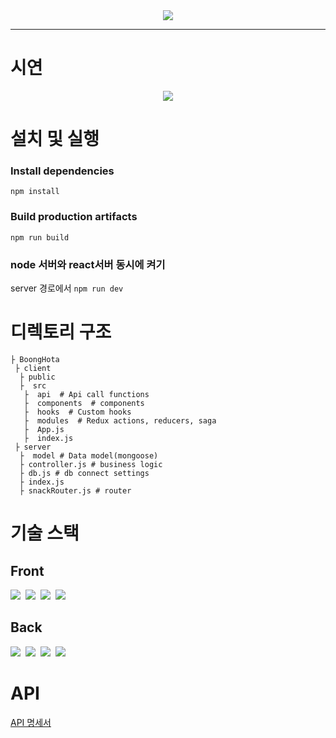<div width="147px" align="center" >
<img src="https://media.vlpt.us/images/dolarge/post/0f4e3ed7-c07c-4e48-afea-dba71b3b306b/logo.png" />
</div>

***
# 시연

<div width="800px" align="center" >
 <img src="https://media.vlpt.us/images/dolarge/post/b756bdff-a536-41d9-9f76-766282981d92/ezgif.com-gif-maker%20(6).gif"/>
</div>

# 설치 및 실행
### Install dependencies
`npm install`

### Build production artifacts
`npm run build`

### node 서버와 react서버 동시에 켜기
server 경로에서
`npm run dev`


# 디렉토리 구조
```
├ BoongHota  
 ├ client  
  ├ public  
  ├  src  
   ├  api  # Api call functions  
   ├  components  # components  
   ├  hooks  # Custom hooks  
   ├  modules  # Redux actions, reducers, saga  
   ├  App.js  
   ├  index.js    
 ├ server  
  ├  model # Data model(mongoose)  
  ├ controller.js # business logic  
  ├ db.js # db connect settings  
  ├ index.js  
  ├ snackRouter.js # router  
```

# 기술 스택
## Front
<img src="https://img.shields.io/badge/React-61dafb?style=flat-square&logo=React&logoColor=white"/></a>&nbsp;
<img src="https://img.shields.io/badge/TypeScript-3178c6?style=flat-square&logo=TypeScript&logoColor=white"/></a>&nbsp;
<img src="https://img.shields.io/badge/Sass-cc6699?style=flat-square&logo=Sass&logoColor=white"/></a>&nbsp;
<img src="https://img.shields.io/badge/Redux-764abc?style=flat-square&logo=Redux&logoColor=white"/></a>&nbsp;

## Back
<img src="https://img.shields.io/badge/Node.js-339933?style=flat-square&logo=Node.js&logoColor=white"/></a>&nbsp;
<img src="https://img.shields.io/badge/Nodemon-76d04b?style=flat-square&logo=Nodemon&logoColor=white"/></a>&nbsp;
<img src="https://img.shields.io/badge/MongoDB-47A248?style=flat-square&logo=MongoDB&logoColor=white"/></a>&nbsp;
<img src="https://img.shields.io/badge/Babel-f9dc3e?style=flat-square&logo=Babel&logoColor=white"/></a>&nbsp;

# API 
[API 명세서](https://github.com/BoongHota/BoongHotaClient/wiki/API-%EB%AA%85%EC%84%B8%EC%84%9C)
